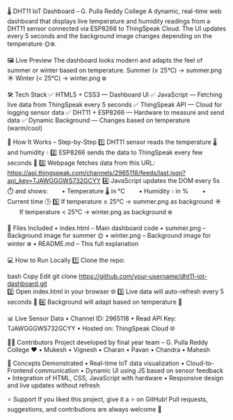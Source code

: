 🌡️ DHT11 IoT Dashboard – G. Pulla Reddy College
A dynamic, real-time web dashboard that displays live temperature and humidity readings from a DHT11 sensor connected via ESP8266 to ThingSpeak Cloud. The UI updates every 5 seconds and the background image changes depending on the temperature 🌞❄️.

🖼️ Live Preview
The dashboard looks modern and adapts the feel of summer or winter based on temperature.
Summer (≥ 25°C) → summer.png ☀️
Winter (< 25°C) → winter.png ❄️

🛠️ Tech Stack
✅ HTML5 + CSS3 — Dashboard UI
✅ JavaScript — Fetching live data from ThingSpeak every 5 seconds
✅ ThingSpeak API — Cloud for logging sensor data
✅ DHT11 + ESP8266 — Hardware to measure and send data
✅ Dynamic Background — Changes based on temperature (warm/cool)

🚀 How It Works – Step-by-Step
1️⃣ DHT11 sensor reads the temperature 🌡️ and humidity 💧
2️⃣ ESP8266 sends the data to ThingSpeak every few seconds 📡
3️⃣ Webpage fetches data from this URL:
https://api.thingspeak.com/channels/2965118/feeds/last.json?api_key=TJAWGGGWS732GCYY
4️⃣ JavaScript updates the DOM every 5s ⏱️ and shows:
  • Temperature 🌡️ in °C
  • Humidity 💧 in %
  • Current time 🕒
5️⃣ If temperature ≥ 25°C → summer.png as background ☀️
  If temperature < 25°C → winter.png as background ❄️

📁 Files Included
• index.html – Main dashboard code
• summer.png – Background image for summer 🌞
• winter.png – Background image for winter ❄️
• README.md – This full explanation

💻 How to Run Locally
1️⃣ Clone the repo:

bash
Copy
Edit
git clone https://github.com/your-username/dht11-iot-dashboard.git  
2️⃣ Open index.html in your browser 🌐
3️⃣ Live data will auto-refresh every 5 seconds 🔄
4️⃣ Background will adapt based on temperature 🚀

📊 Live Sensor Data
• Channel ID: 2965118
• Read API Key: TJAWGGGWS732GCYY
• Hosted on: ThingSpeak Cloud 🌐

👨‍💻 Contributors
Project developed by final year team – G. Pulla Reddy College ❤️
• Mukesh
• Vignesh
• Charan
• Pavan
• Chandra
• Mahesh

🧠 Concepts Demonstrated
• Real-time IoT data visualization
• Cloud-to-Frontend communication
• Dynamic UI using JS based on sensor feedback
• Integration of HTML, CSS, JavaScript with hardware
• Responsive design and live updates without refresh

⭐ Support
If you liked this project, give it a ⭐ on GitHub!
Pull requests, suggestions, and contributions are always welcome 🙌
